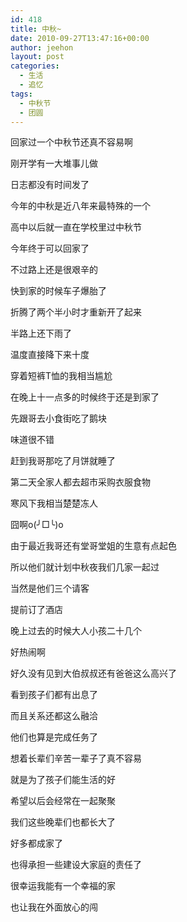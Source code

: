 ```yaml
---
id: 418
title: 中秋~
date: 2010-09-27T13:47:16+00:00
author: jeehon
layout: post
categories:
  - 生活
  - 追忆
tags:
  - 中秋节
  - 团圆
---
```

回家过一个中秋节还真不容易啊
  
刚开学有一大堆事儿做
  
日志都没有时间发了
  
今年的中秋是近八年来最特殊的一个
  
高中以后就一直在学校里过中秋节
  
今年终于可以回家了
  
不过路上还是很艰辛的
  
快到家的时候车子爆胎了
  
折腾了两个半小时才重新开了起来
  
半路上还下雨了
  
温度直接降下来十度
  
穿着短裤T恤的我相当尴尬
  
在晚上十一点多的时候终于还是到家了
  
<!--more-->


  
先跟哥去小食街吃了鹅块
  
味道很不错
  
赶到我哥那吃了月饼就睡了
  
第二天全家人都去超市采购衣服食物
  
寒风下我相当楚楚冻人
  
囧啊o(╯□╰)o

由于最近我哥还有堂哥堂姐的生意有点起色
  
所以他们就计划中秋夜我们几家一起过
  
当然是他们三个请客
  
提前订了酒店
  
晚上过去的时候大人小孩二十几个
  
好热闹啊
  
好久没有见到大伯叔叔还有爸爸这么高兴了
  
看到孩子们都有出息了
  
而且关系还都这么融洽
  
他们也算是完成任务了
  
想着长辈们辛苦一辈子了真不容易
  
就是为了孩子们能生活的好
  
希望以后会经常在一起聚聚
  
我们这些晚辈们也都长大了
  
好多都成家了
  
也得承担一些建设大家庭的责任了
  
很幸运我能有一个幸福的家
  
也让我在外面放心的闯